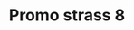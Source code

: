 ---
title: Promo strass 8
date: 
draft: false

# descripcion
description : Encontrá todas las promos de navidad en nuestra tienda de IG. Pedidos por  whatsapp, mail o dm.

materials: 

color: 

dimensions: 

code: 99-99-0703

type: "Promos"

categories: [destacados]

price: $1.790,00

# Images
# first image will be shown in the product page
images:
  # - image: "images/path_to_image"
  # La ubicacion de las imagenes es imagenes/Promos/Promos.Promo/99-99-0703-promo-strass-8
  - image: "./images/promos/promo/99-99-0703.jpg"
  - image: "./images/promos/promo/99-99-0703_b.jpg"
---